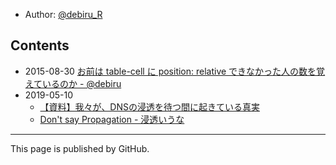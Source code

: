 - Author: [@debiru_R](https://twitter.com/debiru_R)

## Contents

- 2015-08-30 [お前は table-cell に position: relative できなかった人の数を覚えているのか - @debiru](https://debiru.net/slide/20150830/table-relative/)
- 2019-05-10
    - [【資料】我々が、DNSの浸透を待つ間に起きている真実](https://priv.lavoscore.org/codegrid/dns.pdf)
    - [Don't say Propagation - 浸透いうな](https://debiru.net/dns/)

---

This page is published by GitHub.
